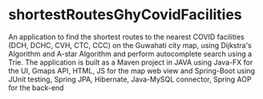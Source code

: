 # shortestRoutesGhyCovidFacilities
An application to find the shortest routes to the nearest COVID facilities (DCH, DCHC, CVH, CTC, CCC) on the Guwahati city map, using Dijkstra's Algorithm and A-star Algorithm and perform autocomplete search using a Trie. The application is built as a Maven project in JAVA using Java-FX for the UI, Gmaps API, HTML, JS for the map web view and Spring-Boot using JUnit testing, Spring JPA, Hibernate, Java-MySQL connector, Spring AOP for the back-end
